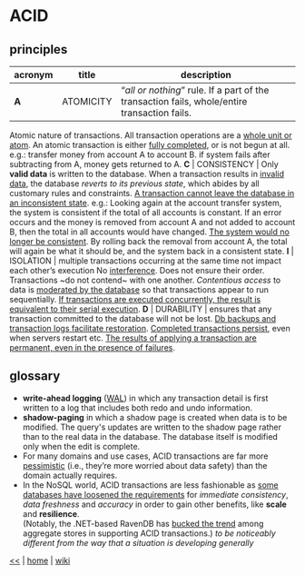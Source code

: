 # ACID

## principles

acronym | title | description
---|---|---
**A** | ATOMICITY | “_all or nothing_” rule. If a part of the transaction fails, whole/entire transaction fails. 
Atomic nature of transactions. All transaction operations are a [whole unit or atom](http://databases.about.com/od/specificproducts/a/acid.htm). 
An atomic transaction is either [fully completed](https://msdn.microsoft.com/en-us/library/aa480356.aspx), or is not begun at all.
e.g.: transfer money from account A to account B. if system fails after subtracting from A, money gets returned to A.
**C** | CONSISTENCY | Only **valid data** is written to the database.
When a transaction results in [invalid data](https://www.techopedia.com/definition/23949/atomicity-consistency-isolation-durability-acid), 
the database _reverts to its previous state_, which abides by all customary rules and constraints. 
[A transaction cannot leave the database in an inconsistent state](http://www.johndcook.com/blog/2009/07/06/brewer-cap-theorem-base/). 
e.g.: Looking again at the account transfer system, the system is consistent if the total of all accounts is constant. 
If an error occurs and the money is removed from account A and not added to account B, then the total in all accounts would have changed. 
[The system would no longer be consistent](https://msdn.microsoft.com/en-us/library/aa480356.aspx). 
By rolling back the removal from account A, the total will again be what it should be, and the system back in a consistent state. 
**I** | ISOLATION | multiple transactions occurring at the same time not impact each other’s execution 
No [interference](http://databases.about.com/od/specificproducts/a/acid.htm). Does not ensure their order.
Transactions ~do not contend~ with one another. 
_Contentious access_ to data is [moderated by the database](https://neo4j.com/blog/acid-vs-base-consistency-models-explained/) so that transactions appear to run sequentially.
[If transactions are executed concurrently, the result is equivalent to their serial execution](https://dzone.com/articles/how-acid-mongodb). 
**D** | DURABILITY | ensures that any transaction committed to the database will not be lost. 
[Db backups and transaction logs facilitate restoration](http://databases.about.com/od/specificproducts/a/acid.htm). 
[Completed transactions persist](http://www.johndcook.com/blog/2009/07/06/brewer-cap-theorem-base/), even when servers restart etc. 
[The results of applying a transaction are permanent, even in the presence of failures](https://neo4j.com/blog/acid-vs-base-consistency-models-explained/). 

## glossary

- **write-ahead logging** ([WAL](http://databases.about.com/od/specificproducts/a/acid.htm)) 
in which any transaction detail is first written to a log that includes both redo and undo information. 
- **shadow-paging** in which a shadow page is created when data is to be modified. 
The query's updates are written to the shadow page rather than to the real data in the database. 
The database itself is modified only when the edit is complete.
- For many domains and use cases, ACID transactions are far more [pessimistic](https://neo4j.com/blog/acid-vs-base-consistency-models-explained/) 
(i.e., they’re more worried about data safety) than the domain actually requires.  
- In the NoSQL world, ACID transactions are less fashionable as [some databases have loosened the requirements](https://neo4j.com/blog/acid-vs-base-consistency-models-explained/) 
for _immediate consistency_, _data freshness_ and _accuracy_ in order to gain other benefits, like **scale** and **resilience**.  
(Notably, the .NET-based RavenDB has [bucked the trend](http://idioms.thefreedictionary.com/buck+the+trend) among aggregate stores in supporting ACID transactions.) 
_to be noticeably different from the way that a situation is developing generally_



[<<](../SQL.md)
|
[home](../README.md)
|
[wiki](https://github.com/illegitimis/Tutorial/wiki)